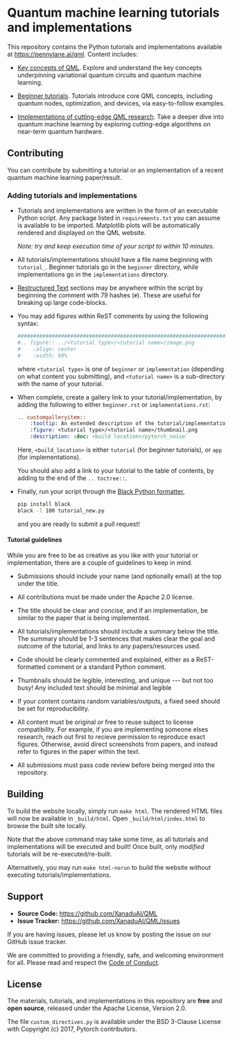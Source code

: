 # Quantum machine learning tutorials and implementations

This repository contains the Python tutorials and implementations available
at https://pennylane.ai/qml. Content includes:

* [Key concepts of QML](https://pennylane.ai/qml/concepts.html). Explore and
  understand the key concepts underpinning variational quantum circuits and
  quantum machine learning.

* [Beginner tutorials](https://pennylane.ai/qml/beginner.html). Tutorials
  introduce core QML concepts, including quantum nodes, optimization, and devices,
  via easy-to-follow examples.

* [Implementations of cutting-edge QML research](https://pennylane.ai/qml/implementations.html).
  Take a deeper dive into quantum machine learning by exploring cutting-edge algorithms
  on near-term quantum hardware.

## Contributing

You can contribute by submitting a tutorial or an implementation of a recent
quantum machine learning paper/result.

### Adding tutorials and implementations

* Tutorials and implementations are written in the form of an executable Python script.
  Any package listed in `requirements.txt` you can assume is available to be imported.
  Matplotlib plots will be automatically rendered and displayed on the QML website.

  _Note: try and keep execution time of your script to within 10 minutes_.

* All tutorials/implementations should have a file name beginning with `tutorial_`.
  Beginner tutorials go in the `beginner` directory, while implementations go in
  the `implementations` directory.

* [Restructured Text](http://www.sphinx-doc.org/en/master/usage/restructuredtext/basics.html)
  sections may be anywhere within the script by beginning the comment with
  79 hashes (`#`). These are useful for breaking up large code-blocks.

* You may add figures within ReST comments by using the following syntax:

  ```python
  ##############################################################################
  #.. figure:: ../<tutorial type>/<tutorial name>/image.png
  #    :align: center
  #    :width: 90%
  ```

  where `<tutorial type>` is one of `beginner` or `implementation` (depending on what
  content you submitting), and `<tutorial name>` is a sub-directory with the name of
  your tutorial.

* When complete, create a gallery link to your tutorial/implementation, by adding the
  following to either `beginner.rst` or `implementations.rst`:

  ```rest
  .. customgalleryitem::
      :tooltip: An extended description of the tutorial/implementation
      :figure: <tutorial type>/<tutorial name>/thumbnail.png
      :description: :doc:`<build location>/pytorch_noise`
  ```

  Here, `<build_location>` is either `tutorial` (for beginner tutorials), or `app` (for
  implementations).

  You should also add a link to your tutorial to the table of contents, by adding to the
  end of the `.. toctree::`.

* Finally, run your script through the [Black Python formatter](https://github.com/psf/black),

  ```bash
  pip install black
  black -l 100 tutorial_new.py
  ```

  and you are ready to submit a pull request!


#### Tutorial guidelines

While you are free to be as creative as you like with your tutorial or implementation,
there are a couple of guidelines to keep in mind.

* Submissions should include your name (and optionally email) at the top
  under the title.

* All contributions must be made under the Apache 2.0 license.

* The title should be clear and concise, and if an implementation, be similar to the paper
  that is being implemented.

* All tutorials/implementations should include a summary below the title.
  The summary should be 1-3 sentences that makes clear the
  goal and outcome of the tutorial, and links to any papers/resources used.

* Code should be clearly commented and explained, either
  as a ReST-formatted comment or a standard Python comment.

* Thumbnails should be legible, interesting, and unique --- but not too busy!
  Any included text should be minimal and legible
  
* If your content contains random variables/outputs, a fixed seed should 
  be set for reproducibility.

* All content must be original or free to reuse subject to license compatibility.
  For example, if you are implementing someone elses research, reach out first to
  recieve permission to reproduce exact figures. Otherwise, avoid direct screenshots
  from papers, and instead refer to figures in the paper within the text.
  
* All submissions must pass code review before being merged into the repository.

## Building

To build the website locally, simply run `make html`. The rendered HTML files
will now be available in `_build/html`. Open `_build/html/index.html` to browse
the built site locally.

Note that the above command may take some time, as all tutorials and implementations
will be executed and built! Once built, only _modified_ tutorials will
be re-executed/re-built.

Alternatively, you may run `make html-norun` to build the website _without_ executing
tutorials/implementations.

## Support

- **Source Code:** https://github.com/XanaduAI/QML
- **Issue Tracker:** https://github.com/XanaduAI/QML/issues

If you are having issues, please let us know by posting the issue on our GitHub issue tracker.

We are committed to providing a friendly, safe, and welcoming environment for all.
Please read and respect the [Code of Conduct](.github/CODE_OF_CONDUCT.md).

## License

The materials, tutorials, and implementations in this repository are **free** and
**open source**, released under the Apache License, Version 2.0.

The file `custom_directives.py` is available under the BSD 3-Clause License with
Copyright (c) 2017, Pytorch contributors.
